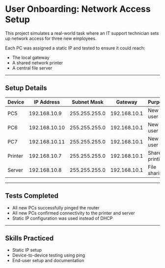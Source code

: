 #  User Onboarding: Network Access Setup

This project simulates a real-world task where an IT support technician sets up network access for three new employees.

Each PC was assigned a static IP and tested to ensure it could reach:
- The local gateway
- A shared network printer
- A central file server

---

## Setup Details

| Device | IP Address     | Subnet Mask     | Gateway       | Purpose         |
|--------|----------------|------------------|----------------|------------------|
| PC5    | 192.168.10.9   | 255.255.255.0    | 192.168.10.1   | New user         |
| PC6    | 192.168.10.10  | 255.255.255.0    | 192.168.10.1   | New user         |
| PC7    | 192.168.10.11  | 255.255.255.0    | 192.168.10.1   | New user         |
| Printer| 192.168.10.7   | 255.255.255.0    | 192.168.10.1   | Shared printing  |
| Server | 192.168.10.8   | 255.255.255.0    | 192.168.10.1   | File sharing     |

---

##  Tests Completed

- All new PCs successfully pinged the router
- All new PCs confirmed connectivity to the printer and server
- Static IP configuration was used instead of DHCP

---

##  Skills Practiced

- Static IP setup
- Device-to-device testing using ping
- End-user setup and documentation
